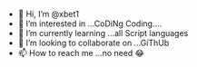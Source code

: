 - 👋 Hi, I’m @xbet1
- 👀 I’m interested in ...CoDiNg Coding....
- 🌱 I’m currently learning ...all Script languages
- 💞️ I’m looking to collaborate on ...GiThUb
- 📫 How to reach me ...no need 😂

<!---
xbet1/xbet1 is a ✨ special ✨ repository because its `README.md` (this file) appears on your GitHub profile.
You can click the Preview link to take a look at your changes.
--->
